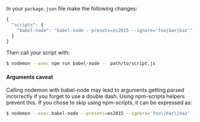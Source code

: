 In your `package.json` file make the following changes:

```js
{
  "scripts": {
    "babel-node": "babel-node --presets=es2015 --ignore='foo|bar|baz'"
  }
}
```

Then call your script with:

```sh
$ nodemon --exec npm run babel-node -- path/to/script.js
```

#### Arguments caveat

Calling nodemon with babel-node may lead to arguments getting parsed incorrectly if you forget to use a double dash. Using npm-scripts helpers prevent this. If you chose to skip using npm-scripts, it can be expressed as:

```sh
$ nodemon --exec babel-node --presets=es2015 --ignore='foo\|bar\|baz' -- path/to/script.js
```
